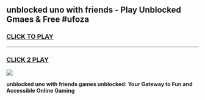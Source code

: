 
## unblocked uno with friends - Play Unblocked Gmaes & Free #ufoza
<h3>
<a href="https://news.freeplayer.one?title=unblocked_uno_with_friends&ref=03M">CLICK TO PLAY</a></h3>
<hr>

<h3>
<a href="https://news.freeplayer.one?title=unblocked_uno_with_friends&ref=03M">CLICK 2 PLAY</a>
  
</h3>

<a href="https://news.freeplayer.one?title=unblocked_uno_with_friends&ref=03M"><img src="https://clearcache.store/games.png"></a>


**unblocked uno with friends games unblocked: Your Gateway to Fun and Accessible Online Gaming**
